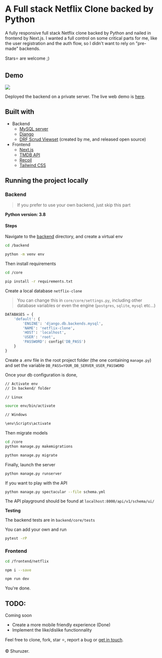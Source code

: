 # A Full stack Netflix Clone backed by Python

A fully responsive full stack Netflix clone backed by Python and nailed in frontend by Next.js. I wanted a full control on some critical parts for me, like the user registration and the auth flow, so I didn't want to rely on "pre-made" backends.

Stars⭐
are welcome ;)

## Demo

<img src="https://netflix-fullstack.vercel.app/images/demo.png" />

Deployed the backend on a private server. The live web demo is <a href="https://netflix-fullstack.vercel.app">here</a>.

## Built with

- Backend
  - <a href="https://mysql.com">MySQL server</a>
  - <a href="https://djangoproject.com">Django</a>
  - <a href="https://github.com/shadow3312/drf-scrud">DRF Scrud Viewset</a> (created by me, and released open source)
- Frontend
  - <a href="https://nextjs.org">Next.js</a>
  - <a href="https://themoviedb.org">TMDB API</a>
  - <a href="https://recoiljs.org">Recoil</a>
  - <a href="https://tailwindcss.com">Tailwind CSS</a>

## Running the project locally

### Backend

> If you prefer to use your own backend, just skip this part <br />

<b>Python version: 3.8</b>

<h4>Steps</h4>

Navigate to the <a href="https://github.com/shadow3312/netflix-clone/tree/master/backend">backend</a> directory, and create a virtual env

```bash
cd /backend

python -m venv env
```

Then install requirements

```bash
cd /core

pip install -r requirements.txt
```

Create a local database `netflix-clone`

> You can change this in `core/core/settings.py`, including other database variables or even the engine (`postgres`, `sqlite`, `mysql` etc...)

```python
DATABASES = {
    'default': {
        'ENGINE': 'django.db.backends.mysql',
        'NAME': 'netflix-clone',
        'HOST': 'localhost',
        'USER': 'root',
        'PASSWORD': config('DB_PASS')
    }
}
```

Create a .env file in the root project folder (the one containing `manage.py`) and set the variable `DB_PASS=YOUR_DB_SERVER_USER_PASSWORD`

Once your db configuration is done,

```bash
// Activate env
// In backend/ folder

// Linux

source env/bin/activate

// Windows

\env\Scripts\activate

```

Then migrate models

```bash
cd /core
python manage.py makemigrations

python manage.py migrate
```

Finally, launch the server

```bash
python manage.py runserver
```

If you want to play with the API

```bash
python manage.py spectacular --file schema.yml
```

The API playground should be found at `localhost:8000/api/v1/schema/ui/`

<b>Testing</b>

The backend tests are in `backend/core/tests`

You can add your own and run

```bash
pytest -rP
```

### Frontend

```bash
cd /frontend/netflix

npm i --save

npm run dev
```

You're done.

## TODO:

Coming soon

- Create a more mobile friendly experience (Done)
- Implement the like/dislike functionnality

Feel free to clone, fork, star ⭐, report a bug or <a href="https://www.linkedin.com/in/euloge-amour/">get in touch</a>.

&copy; Shuruzer.
